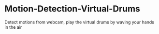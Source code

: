 # Motion-Detection-Virtual-Drums
Detect motions from webcam, play the virtual drums by waving your hands in the air
